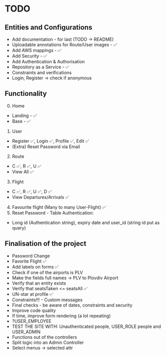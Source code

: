 # TODO

## Entities and Configurations
- Add documentation - for last (TODO -> README)
- Uploadable annotations for Route/User images - ✅
- Add AWS mappings - ✅
- Add Security - ✅
- Add Authentication & Authorisation
- Repository as a Service - ✅
- Constraints and verifications
- Login, Register -> check if anonymous

## Functionality
0. Home
- Landing - ✅
- Base - ✅
1. User 
- Register ✅, Login ✅, Profile ✅, Edit ✅
- (Extra) Reset Password via Email
2. Route 
- C ✅, R ✅, U ✅ 
- View All ✅
3. Flight 
- C ✅, R ✅, U ✅, D ✅
- View Departures/Arrivals ✅
4. Favourite flight (Many to many User-Flight) ✅
5. Reset Password - Table Authentication:
- Long id (Authentication string), expiry date and user_id (string id put as query)

## Finalisation of the project
- Password Change
- Favorite Flight ✅
- Add labels on forms ✅
- Check if one of the airports is PLV
- Make the fields full names -> PLV to Plovdiv Airport
- Verify that an entity exists
- Verify that seatsTaken <= seatsAll ✅
- UN-star at profile ✅
- Constraints!!! - Custom messages
- Final checks - be aware of dates, constraints and security
- Improve code quality
- If time, improve form rendering (a lot repeating)
- ?USER_EMPLOYEE
- TEST THE SITE WITH: Unauthenticated people, USER_ROLE people and USER_ADMIN
- Functions out of the controllers
- Split logic into an Admin Controller
- Select menus -> selected attr